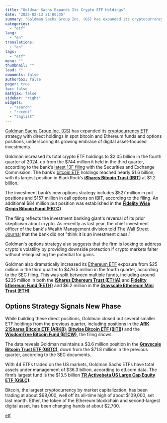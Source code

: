 ```yaml
---
title: "Goldman Sachs Expands Its Crypto ETF Holdings"
date: "2025-02-13 21:00:35"
summary: "Goldman Sachs Group Inc. (GS) has expanded its cryptocurrency ETF strategy with direct holdings in spot bitcoin and Ethereum funds and options positions, underscoring its growing embrace of digital asset-focused investments. Goldman increased its total crypto ETF holdings to $2.05 billion in the fourth quarter of 2024, up from the..."
categories:
  - "etf"
lang:
  - "en"
translations:
  - "en"
tags:
  - "etf"
menu: ""
thumbnail: ""
lead: ""
comments: false
authorbox: false
pager: true
toc: false
mathjax: false
sidebar: "right"
widgets:
  - "search"
  - "recent"
  - "taglist"
---
```


[Goldman Sachs Group Inc. (GS)](/stock/gs) has expanded its [cryptocurrency ETF](/topics/cryptocurrency) strategy with direct holdings in spot bitcoin and Ethereum funds and options positions, underscoring its growing embrace of digital asset-focused investments.

Goldman increased its total crypto ETF holdings to $2.05 billion in the fourth quarter of 2024, up from the $744 million it held in the third quarter, according to the bank’s [latest 13F filing](https://www.sec.gov/Archives/edgar/data/886982/000076999325000086/xslForm13F_X02/InfoTableSubmission.xml) with the Securities and Exchange Commission. The bank’s [bitcoin ETF](/topics/bitcoin) holdings reached nearly $1.6 billion, with its largest position in BlackRock’s [**iShares Bitcoin Trust (IBIT)**](/ibit) at $1.2 billion.

The investment bank’s new options strategy includes $527 million in put positions and $157 million in call options on IBIT, according to the filing. An additional $84 million put position was established in the [**Fidelity Wise Origin Bitcoin Fund (FBTC)**](/fbtc).

The filing reflects the investment banking giant's reversal of its prior skepticism about crypto. As recently as last year, the chief investment officer of the bank's Wealth Management division [told The Wall Street Journal](https://www.wsj.com/finance/currencies/bitcoin-price-goldman-01189443) that the bank did not "think it is an investment class."

Goldman's options strategy also suggests that the firm is looking to address crypto's volatility by providing downside protection if crypto markets falter without relinquishing the potential for gains.

Goldman also dramatically increased its [Ethereum ETF](/topics/ethereum) exposure from $25 million in the third quarter to $476.5 million in the fourth quarter, according to the SEC filing. This was split between multiple funds, including around $235 million in both the [**iShares Ethereum Trust (ETHA)**](/etha) and [**Fidelity Ethereum Fund (FETH)**](/feth) and $6.2 million in the [**Grayscale Ethereum Mini Trust (ETH)**](/eth).

Options Strategy Signals New Phase
----------------------------------

While building these direct positions, Goldman closed out several smaller ETF holdings from the previous quarter, including positions in the [**ARK 21Shares Bitcoin ETF (ARKB)**](/arkb), [**Bitwise Bitcoin ETF (BITB)**](/bitb) and the [**WisdomTree Bitcoin Fund (BTCW)**](/btcw), the filing shows.

The data reveals Goldman maintains a $3.6 million position in the [**Grayscale Bitcoin Trust ETF (GBTC)**](/gbtc), down from the $71.8 million in the previous quarter, according to the SEC documents.

With 44 ETFs traded on the US markets, Goldman Sachs ETFs have total assets under management of $36.3 billion, according to etf.com data. The firm’s largest fund is the $13.5 billion [**TR Activebeta US Large Cap Equity ETF (GSLC)**](/gslc).

Bitcoin, the largest cryptocurrency by market capitalization, has been trading at about $98,000, well off its all-time high of about $109,000, set last month. Ether, the token of the Ethereum blockchain and second-largest digital asset, has been changing hands at about $2,700.

[etf](https://www.etf.com/sections/news/goldman-sachs-expands-its-crypto-etf-holdings)
